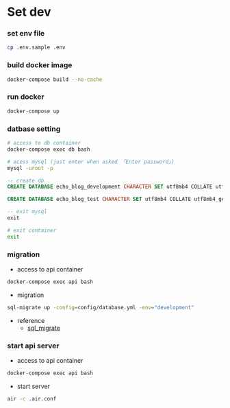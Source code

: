 # Set dev

### set env file

```bash
cp .env.sample .env
```

### build docker image

```bash
docker-compose build --no-cache
```

### run docker

```bash
docker-compose up
```

### datbase setting

```bash
# access to db container
docker-compose exec db bash

# acess mysql (just enter when asked 「Enter password」)
mysql -uroot -p
```

```sql
-- create db
CREATE DATABASE echo_blog_development CHARACTER SET utf8mb4 COLLATE utf8mb4_general_ci;

CREATE DATABASE echo_blog_test CHARACTER SET utf8mb4 COLLATE utf8mb4_general_ci;

-- exit mysql
exit
```

```bash
# exit container
exit
```

### migration

- access to api container

```bash
docker-compose exec api bash
```

- migration

```bash
sql-migrate up -config=config/database.yml -env="development"
```

- reference
  - [sql_migrate](./../api/docs/sql_migrate.md)

### start api server

- access to api container

```bash
docker-compose exec api bash
```

- start server

```bash
air -c .air.conf
```
